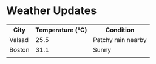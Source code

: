 # Weather Updates

<!-- WEATHER-UPDATE-START -->
<table><tr><th>City</th><th>Temperature (°C)</th><th>Condition</th></tr><tr><td>Valsad</td><td>25.5</td><td>Patchy rain nearby</td></tr><tr><td>Boston</td><td>31.1</td><td>Sunny</td></tr><tr><td></td><td></td><td></td></tr></table>
<!-- WEATHER-UPDATE-END -->
